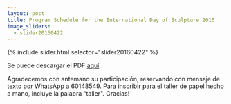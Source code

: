 ```yaml
---
layout: post
title: Program Schedule for the International Day of Sculpture 2016
image_sliders:
  - slider20160422
---
```


{% include slider.html selector="slider20160422" %}

Se puede descargar el PDF <a href="/downloads/ISDay2016_invitation.pdf">aquí</a>.

Agradecemos con antemano su participación, reservando con mensaje de texto por WhatsApp a 60148549. Para inscribir para el taller de papel hecho a mano, incluye la palabra “taller". Gracias! 